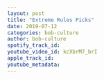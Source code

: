 ```yaml
---
layout: post
title: "Extreme Rules Picks"
date: 2019-07-12
categories: bob-culture
author: bob-culture
spotify_track_id: 
youtube_video_id: kcXbrM7_brI
apple_track_id: 
youtube_metadata: 
---
```

